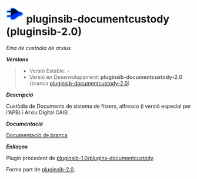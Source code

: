 # ![Logo](https://github.com/GovernIB/maven/raw/binaris/pluginsib/projectinfo_Attachments/icon.jpg) pluginsib-documentcustody  (pluginsib-2.0)
*Eina de custodia de arxius*

***Versions***

> - Versió Estable: -
> - Versió en Desenvolupament: __pluginsib-documentcustody-2.0__ (branca [pluginsib-documentcustody-2.0](../../tree/pluginsib-documentcustody-2.0))


***Descripció***

Custòdia de Documents de sistema de fitxers, alfresco (i versió especial per l'APB) i Arxiu Digital CAIB.

***Documentació***

[Documentació de branca](../../tree/pluginsib-documentcustody-2.0#documentaci%C3%B3)

***Enllaços***

Plugin procedent de [pluginsib-1.0/plugins-documentcustody](https://github.com/GovernIB/pluginsib/tree/pluginsib-1.0/plugins-documentcustody).  

Forma part de [pluginsib-2.0](https://github.com/GovernIB/pluginsib/tree/pluginsib-2.0).
